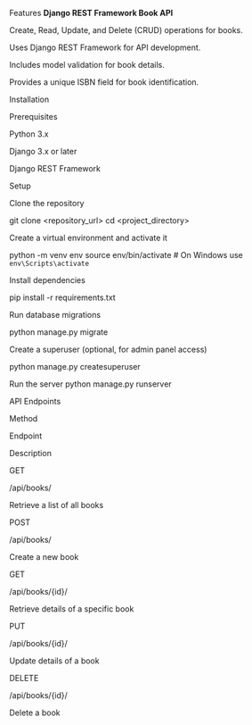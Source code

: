 Features
**Django REST Framework Book API**

Create, Read, Update, and Delete (CRUD) operations for books.

Uses Django REST Framework for API development.

Includes model validation for book details.

Provides a unique ISBN field for book identification.

Installation

Prerequisites

Python 3.x

Django 3.x or later

Django REST Framework

Setup

Clone the repository

git clone <repository_url>
cd <project_directory>

Create a virtual environment and activate it

python -m venv env
source env/bin/activate  # On Windows use `env\Scripts\activate`

Install dependencies

pip install -r requirements.txt

Run database migrations

python manage.py migrate

Create a superuser (optional, for admin panel access)

python manage.py createsuperuser

Run the server
python manage.py runserver

API Endpoints

Method

Endpoint

Description

GET

/api/books/

Retrieve a list of all books

POST

/api/books/

Create a new book

GET

/api/books/{id}/

Retrieve details of a specific book

PUT

/api/books/{id}/

Update details of a book

DELETE

/api/books/{id}/

Delete a book
